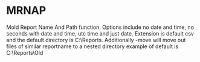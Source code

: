 # MRNAP
Mold Report Name And Path function.
Options include no date and time, no seconds with date and time, utc time and just date. Extension is default csv and the default directory is C:\Reports. Additionally -move will move out files of similar reportname to a nested directory example of default is C:\Reports\Old
